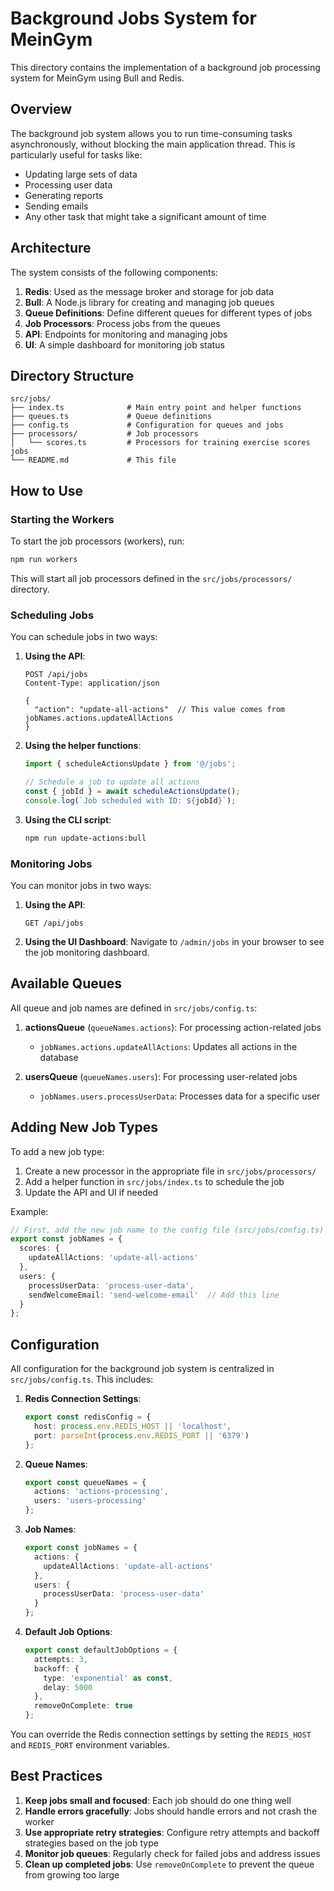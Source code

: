# Background Jobs System for MeinGym

This directory contains the implementation of a background job processing system for MeinGym using Bull and Redis.

## Overview

The background job system allows you to run time-consuming tasks asynchronously, without blocking the main application thread. This is particularly useful for tasks like:

- Updating large sets of data
- Processing user data
- Generating reports
- Sending emails
- Any other task that might take a significant amount of time

## Architecture

The system consists of the following components:

1. **Redis**: Used as the message broker and storage for job data
2. **Bull**: A Node.js library for creating and managing job queues
3. **Queue Definitions**: Define different queues for different types of jobs
4. **Job Processors**: Process jobs from the queues
5. **API**: Endpoints for monitoring and managing jobs
6. **UI**: A simple dashboard for monitoring job status

## Directory Structure

```
src/jobs/
├── index.ts              # Main entry point and helper functions
├── queues.ts             # Queue definitions
├── config.ts             # Configuration for queues and jobs
├── processors/           # Job processors
│   └── scores.ts         # Processors for training exercise scores jobs
└── README.md             # This file
```

## How to Use

### Starting the Workers

To start the job processors (workers), run:

```bash
npm run workers
```

This will start all job processors defined in the `src/jobs/processors/` directory.

### Scheduling Jobs

You can schedule jobs in two ways:

1. **Using the API**:
   ```http
   POST /api/jobs
   Content-Type: application/json

   {
     "action": "update-all-actions"  // This value comes from jobNames.actions.updateAllActions
   }
   ```

2. **Using the helper functions**:
   ```typescript
   import { scheduleActionsUpdate } from '@/jobs';

   // Schedule a job to update all actions
   const { jobId } = await scheduleActionsUpdate();
   console.log(`Job scheduled with ID: ${jobId}`);
   ```

3. **Using the CLI script**:
   ```bash
   npm run update-actions:bull
   ```

### Monitoring Jobs

You can monitor jobs in two ways:

1. **Using the API**:
   ```http
   GET /api/jobs
   ```

2. **Using the UI Dashboard**:
   Navigate to `/admin/jobs` in your browser to see the job monitoring dashboard.

## Available Queues

All queue and job names are defined in `src/jobs/config.ts`:

1. **actionsQueue** (`queueNames.actions`): For processing action-related jobs
   - `jobNames.actions.updateAllActions`: Updates all actions in the database

2. **usersQueue** (`queueNames.users`): For processing user-related jobs
   - `jobNames.users.processUserData`: Processes data for a specific user

## Adding New Job Types

To add a new job type:

1. Create a new processor in the appropriate file in `src/jobs/processors/`
2. Add a helper function in `src/jobs/index.ts` to schedule the job
3. Update the API and UI if needed

Example:

```typescript
// First, add the new job name to the config file (src/jobs/config.ts)
export const jobNames = {
  scores: {
    updateAllActions: 'update-all-actions'
  },
  users: {
    processUserData: 'process-user-data',
    sendWelcomeEmail: 'send-welcome-email'  // Add this line
  }
};
```

## Configuration

All configuration for the background job system is centralized in `src/jobs/config.ts`. This includes:

1. **Redis Connection Settings**:
   ```typescript
   export const redisConfig = {
     host: process.env.REDIS_HOST || 'localhost',
     port: parseInt(process.env.REDIS_PORT || '6379')
   };
   ```

2. **Queue Names**:
   ```typescript
   export const queueNames = {
     actions: 'actions-processing',
     users: 'users-processing'
   };
   ```

3. **Job Names**:
   ```typescript
   export const jobNames = {
     actions: {
       updateAllActions: 'update-all-actions'
     },
     users: {
       processUserData: 'process-user-data'
     }
   };
   ```

4. **Default Job Options**:
   ```typescript
   export const defaultJobOptions = {
     attempts: 3,
     backoff: {
       type: 'exponential' as const,
       delay: 5000
     },
     removeOnComplete: true
   };
   ```

You can override the Redis connection settings by setting the `REDIS_HOST` and `REDIS_PORT` environment variables.

## Best Practices

1. **Keep jobs small and focused**: Each job should do one thing well
2. **Handle errors gracefully**: Jobs should handle errors and not crash the worker
3. **Use appropriate retry strategies**: Configure retry attempts and backoff strategies based on the job type
4. **Monitor job queues**: Regularly check for failed jobs and address issues
5. **Clean up completed jobs**: Use `removeOnComplete` to prevent the queue from growing too large
